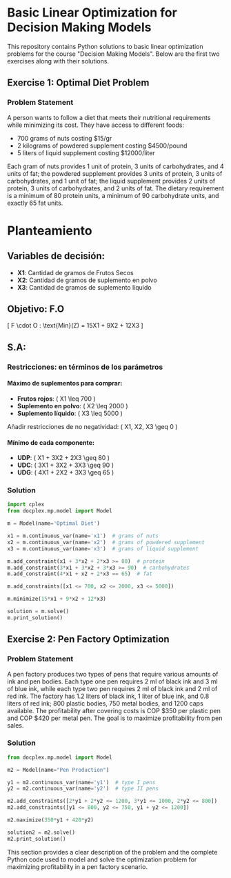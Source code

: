 # Basic Linear Optimization for Decision Making Models

This repository contains Python solutions to basic linear optimization problems for the course "Decision Making Models". Below are the first two exercises along with their solutions.

## Exercise 1: Optimal Diet Problem

### Problem Statement
A person wants to follow a diet that meets their nutritional requirements while minimizing its cost. They have access to different foods:
- 700 grams of nuts costing $15/gr
- 2 kilograms of powdered supplement costing $4500/pound
- 5 liters of liquid supplement costing $12000/liter

Each gram of nuts provides 1 unit of protein, 3 units of carbohydrates, and 4 units of fat; the powdered supplement provides 3 units of protein, 3 units of carbohydrates, and 1 unit of fat; the liquid supplement provides 2 units of protein, 3 units of carbohydrates, and 2 units of fat. The dietary requirement is a minimum of 80 protein units, a minimum of 90 carbohydrate units, and exactly 65 fat units.

# Planteamiento

## Variables de decisión:
- **X1**: Cantidad de gramos de Frutos Secos
- **X2**: Cantidad de gramos de suplemento en polvo
- **X3**: Cantidad de gramos de suplemento líquido

## Objetivo: F.O
\[ F \cdot O : \text{Min}(Z) = 15X1 + 9X2 + 12X3 \]

## S.A:
### Restricciones: en términos de los parámetros

#### Máximo de suplementos para comprar:
- **Frutos rojos**: \( X1 \leq 700 \)
- **Suplemento en polvo**: \( X2 \leq 2000 \)
- **Suplemento líquido**: \( X3 \leq 5000 \)

Añadir restricciones de no negatividad: \( X1, X2, X3 \geq 0 \)

#### Mínimo de cada componente:
- **UDP**: \( X1 + 3X2 + 2X3 \geq 80 \)
- **UDC**: \( 3X1 + 3X2 + 3X3 \geq 90 \)
- **UDG**: \( 4X1 + 2X2 + 3X3 \geq 65 \)

### Solution
```python
import cplex
from docplex.mp.model import Model

m = Model(name='Optimal Diet')

x1 = m.continuous_var(name='x1')  # grams of nuts
x2 = m.continuous_var(name='x2')  # grams of powdered supplement
x3 = m.continuous_var(name='x3')  # grams of liquid supplement

m.add_constraint(x1 + 3*x2 + 2*x3 >= 80)  # protein
m.add_constraint(3*x1 + 3*x2 + 3*x3 >= 90)  # carbohydrates
m.add_constraint(4*x1 + x2 + 2*x3 == 65)  # fat

m.add_constraints([x1 <= 700, x2 <= 2000, x3 <= 5000])

m.minimize(15*x1 + 9*x2 + 12*x3)

solution = m.solve()
m.print_solution()
```

## Exercise 2: Pen Factory Optimization

### Problem Statement
A pen factory produces two types of pens that require various amounts of ink and pen bodies. Each type one pen requires 2 ml of black ink and 3 ml of blue ink, while each type two pen requires 2 ml of black ink and 2 ml of red ink. The factory has 1.2 liters of black ink, 1 liter of blue ink, and 0.8 liters of red ink; 800 plastic bodies, 750 metal bodies, and 1200 caps available. The profitability after covering costs is COP $350 per plastic pen and COP $420 per metal pen. The goal is to maximize profitability from pen sales.

### Solution
```python
from docplex.mp.model import Model

m2 = Model(name="Pen Production")

y1 = m2.continuous_var(name='y1')  # type I pens
y2 = m2.continuous_var(name='y2')  # type II pens

m2.add_constraints([2*y1 + 2*y2 <= 1200, 3*y1 <= 1000, 2*y2 <= 800])
m2.add_constraints([y1 <= 800, y2 <= 750, y1 + y2 <= 1200])

m2.maximize(350*y1 + 420*y2)

solution2 = m2.solve()
m2.print_solution()
```

This section provides a clear description of the problem and the complete Python code used to model and solve the optimization problem for maximizing profitability in a pen factory scenario.
